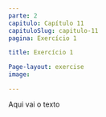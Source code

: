 ```yaml
---
parte: 2
capitulo: Capítulo 11
capituloSlug: capitulo-11
pagina: Exercício 1

title: Exercício 1

Page-layout: exercise
image:

---
```


Aqui vai o texto
